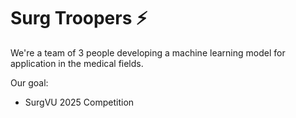 # Surg Troopers ⚡
We're a team of 3 people developing a machine learning model for application in the medical fields.

Our goal:
- SurgVU 2025 Competition